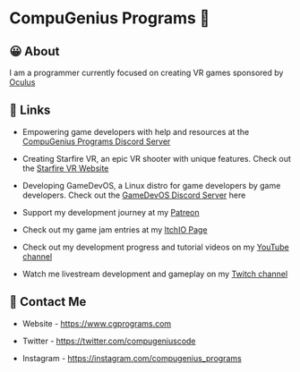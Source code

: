 # CompuGenius Programs 👋

## 😀 About
I am a programmer currently focused on creating VR games sponsored by [Oculus](https://www.oculus.com)

## 🔗 Links
- Empowering game developers with help and resources at the [CompuGenius Programs Discord Server](https://discord.gg/4gc5fQf)

- Creating Starfire VR, an epic VR shooter with unique features. Check out the [Starfire VR Website](https://starfire.cgprograms.com)

- Developing GameDevOS, a Linux distro for game developers by game developers. Check out the [GameDevOS Discord Server](https://discord.gg/FfgVm7Z) here

- Support my development journey at my [Patreon](https://patreon.com/CompuGeniusPrograms)

- Check out my game jam entries at my [ItchIO Page](https://compugenius-programs.itch.io)

- Check out my development progress and tutorial videos on my [YouTube channel](https://www.youtube.com/channel/UCW7RfG26VQTchAmw_fgMV9g)

- Watch me livestream development and gameplay on my [Twitch channel](https://www.twitch.tv/compugeniusprograms)


## 📧 Contact Me

- Website - https://www.cgprograms.com

- Twitter - https://twitter.com/compugeniuscode

- Instagram - https://instagram.com/compugenius_programs
